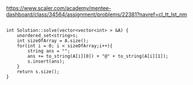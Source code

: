 ##
https://www.scaler.com/academy/mentee-dashboard/class/34564/assignment/problems/22381?navref=cl_tt_lst_nm


```

int Solution::solve(vector<vector<int> > &A) {
    unordered_set<string>s;
    int sizeOfArray = A.size();
    for(int i = 0; i < sizeOfArray;i++){
        string ans = "";
        ans += to_string(A[i][0]) + "@" + to_string(A[i][1]);
        s.insert(ans);
    }
    return s.size();
}


```
